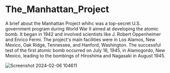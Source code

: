 # The_Manhattan_Project

A brief about the Manhattan Project whihc was a top-secret U.S. government program during World War II aimed at developing the atomic bomb. It began in 1942 and involved scientists like J. Robert Oppenheimer and Enrico Fermi. The project's main facilities were in Los Alamos, New Mexico, Oak Ridge, Tennessee, and Hanford, Washington. The successful test of the first atomic bomb occurred on July 16, 1945, in Alamogordo, New Mexico, leading to the bombings of Hiroshima and Nagasaki in August 1945.


![Screenshot 2024-02-06 104611](https://github.com/Wespy07/The_Manhattan_Project/assets/143990246/88c5618b-8e9c-4fcc-88ee-928287c7365e)
